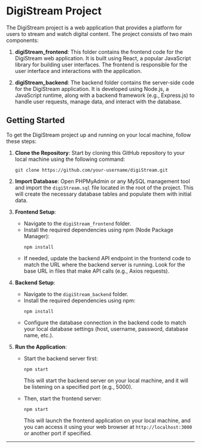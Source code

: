 

# DigiStream Project

The DigiStream project is a web application that provides a platform for users to stream and watch digital content. The project consists of two main components:

1. **digiStream_frontend**: This folder contains the frontend code for the DigiStream web application. It is built using React, a popular JavaScript library for building user interfaces. The frontend is responsible for the user interface and interactions with the application.

2. **digiStream_backend**: The backend folder contains the server-side code for the DigiStream application. It is developed using Node.js, a JavaScript runtime, along with a backend framework (e.g., Express.js) to handle user requests, manage data, and interact with the database.

## Getting Started

To get the DigiStream project up and running on your local machine, follow these steps:

1. **Clone the Repository**: Start by cloning this GitHub repository to your local machine using the following command:

   ```
   git clone https://github.com/your-username/digiStream.git
   ```

2. **Import Database**: Open PHPMyAdmin or any MySQL management tool and import the `digiStream.sql` file located in the root of the project. This will create the necessary database tables and populate them with initial data.

3. **Frontend Setup**:
   - Navigate to the `digiStream_frontend` folder.
   - Install the required dependencies using npm (Node Package Manager):
     ```
     npm install
     ```
   - If needed, update the backend API endpoint in the frontend code to match the URL where the backend server is running. Look for the base URL in files that make API calls (e.g., Axios requests).

4. **Backend Setup**:
   - Navigate to the `digiStream_backend` folder.
   - Install the required dependencies using npm:
     ```
     npm install
     ```
   - Configure the database connection in the backend code to match your local database settings (host, username, password, database name, etc.).

5. **Run the Application**:
   - Start the backend server first:
     ```
     npm start
     ```
     This will start the backend server on your local machine, and it will be listening on a specified port (e.g., 5000).

   - Then, start the frontend server:
     ```
     npm start
     ```
     This will launch the frontend application on your local machine, and you can access it using your web browser at `http://localhost:3000` or another port if specified.



---

